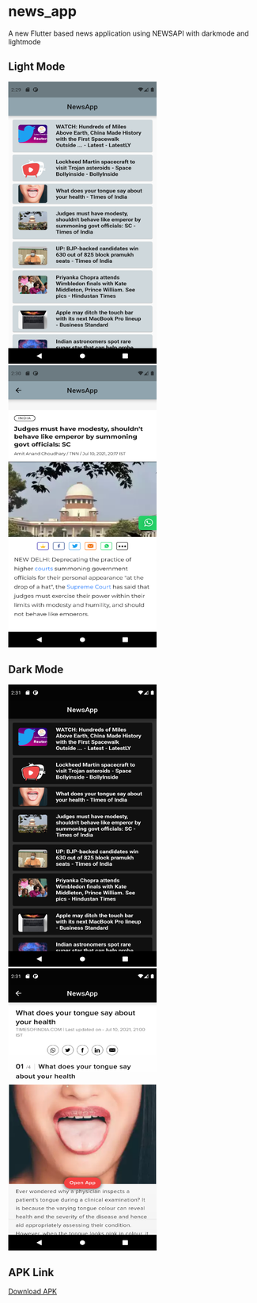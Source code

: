 # news_app

A new Flutter based news application using NEWSAPI with darkmode and lightmode


## Light Mode

<img src=images/light1.png width="300" height="570"> <img src=images/light2.png width="300" height="570">



## Dark Mode

<img src=images/dark1.png width="300" height="570"> <img src=images/dark2.png width="300" height="570">


## APK Link

[Download APK](releases/app-release.apk)
